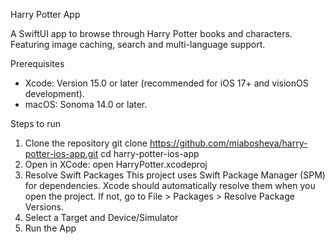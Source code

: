 Harry Potter App

A SwiftUI app to browse through Harry Potter books and characters. Featuring image caching, search and multi-language support.

Prerequisites

- Xcode: Version 15.0 or later (recommended for iOS 17+ and visionOS development).
- macOS: Sonoma 14.0 or later.

Steps to run
1. Clone the repository
	git clone https://github.com/miabosheva/harry-potter-ios-app.git
	cd harry-potter-ios-app
2. Open in XCode:
	open HarryPotter.xcodeproj
3. Resolve Swift Packages
	This project uses Swift Package Manager (SPM) for dependencies. Xcode should automatically resolve them when you open the project. If not, go to File > Packages > Resolve Package Versions.
4. Select a Target and Device/Simulator
5. Run the App

